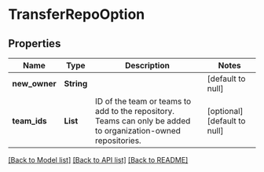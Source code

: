 # TransferRepoOption
## Properties

| Name | Type | Description | Notes |
|------------ | ------------- | ------------- | -------------|
| **new\_owner** | **String** |  | [default to null] |
| **team\_ids** | **List** | ID of the team or teams to add to the repository. Teams can only be added to organization-owned repositories. | [optional] [default to null] |

[[Back to Model list]](../README.md#documentation-for-models) [[Back to API list]](../README.md#documentation-for-api-endpoints) [[Back to README]](../README.md)

